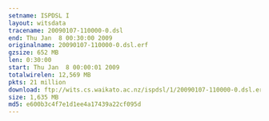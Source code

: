 ```yaml
---
setname: ISPDSL I
layout: witsdata
tracename: 20090107-110000-0.dsl
end: Thu Jan  8 00:30:00 2009
originalname: 20090107-110000-0.dsl.erf
gzsize: 652 MB
len: 0:30:00
start: Thu Jan  8 00:00:01 2009
totalwirelen: 12,569 MB
pkts: 21 million
download: ftp://wits.cs.waikato.ac.nz/ispdsl/1/20090107-110000-0.dsl.erf.gz
size: 1,635 MB
md5: e600b3c4f7e1d1ee4a17439a22cf095d
---
```

